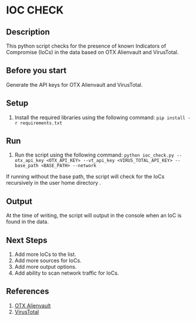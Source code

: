 # IOC CHECK

## Description

This python script checks for the presence of known Indicators of Compromise (IoCs) in the data based on OTX Alienvault and VirusTotal.

## Before you start

Generate the API keys for OTX Alienvault and VirusTotal.

## Setup

1. Install the required libraries using the following command:
```pip install -r requirements.txt```

## Run

1. Run the script using the following command:
```python ioc_check.py --otx_api_key <OTX_API_KEY> --vt_api_key <VIRUS_TOTAL_API_KEY> --base_path <BASE_PATH> --network```

If running without the base path, the script will check for the IoCs recursively in the user home directory .

## Output

At the time of writing, the script will output in the console when an IoC is found in the data.

## Next Steps

1. Add more IoCs to the list.
2. Add more sources for IoCs.
3. Add more output options.
4. Add ability to scan network traffic for IoCs.

## References

1. [OTX Alienvault](https://otx.alienvault.com/)
2. [VirusTotal](https://www.virustotal.com/gui/home/upload)